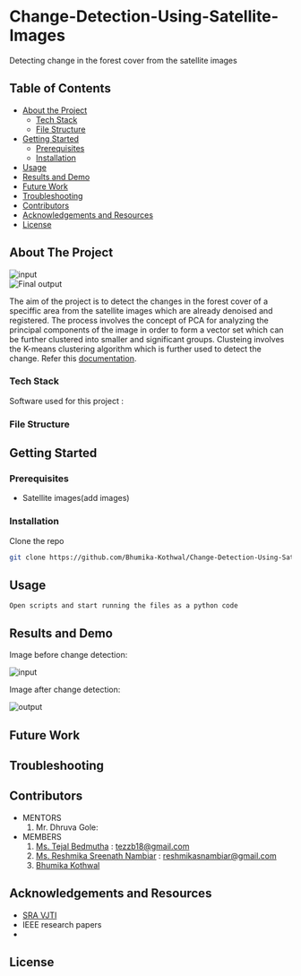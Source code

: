# Change-Detection-Using-Satellite-Images  
Detecting change in the forest cover from the satellite images

<!-- TABLE OF CONTENTS -->
## Table of Contents

* [About the Project](#about-the-project)
  * [Tech Stack](#tech-stack)
  * [File Structure](#file-structure)
* [Getting Started](#getting-started)
  * [Prerequisites](#prerequisites)
  * [Installation](#installation)
* [Usage](#usage)
* [Results and Demo](#results-and-demo)
* [Future Work](#future-work)
* [Troubleshooting](#troubleshooting)
* [Contributors](#contributors)
* [Acknowledgements and Resources](#acknowledgements-and-resources)
* [License](#license)


<!-- ABOUT THE PROJECT -->
## About The Project
![input]()  
![Final output]()  

The aim of the project is to detect the changes in the forest cover of a speciffic area from the satellite images which are already denoised and registered. The process involves the concept of PCA for analyzing the principal components of the image in order to form a vector set which can be further clustered into smaller and significant groups. Clusteing involves the K-means clustering algorithm which is further used to detect the change. 
Refer this [documentation]().

### Tech Stack
Software used for this project :  
  

### File Structure

<!-- GETTING STARTED -->
## Getting Started

### Prerequisites
 
 * Satellite images(add images)
 
  

### Installation
Clone the repo
```sh
git clone https://github.com/Bhumika-Kothwal/Change-Detection-Using-Satellite-Images.git
```

<!-- USAGE EXAMPLES -->
## Usage
```
Open scripts and start running the files as a python code 
```
<!-- RESULTS AND DEMO -->
## Results and Demo
Image before change detection:  
  
![**input**]()  
  
Image after change detection:  
  
![**output**]()  
  
<!-- FUTURE WORK -->
## Future Work

<!-- TROUBLESHOOTING -->
## Troubleshooting



<!-- CONTRIBUTORS -->
## Contributors

* MENTORS
  1. Mr. Dhruva Gole: 
* MEMBERS
  1. [Ms. Tejal Bedmutha](https://github.com/Tejal-19) : tezzb18@gmail.com
  2. [Ms. Reshmika Sreenath Nambiar](https://github.com/Reshmika-Nambiar) : reshmikasnambiar@gmail.com
  3. [Bhumika Kothwal](https://github.com/Bhumika-Kothwal)

<!-- ACKNOWLEDGEMENTS AND REFERENCES -->
## Acknowledgements and Resources
* [SRA VJTI](http://sra.vjti.info/)  
* IEEE research papers
*


<!-- LICENSE -->
## License
  
 
 

 
